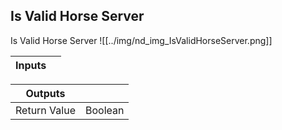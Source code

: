 ## Is Valid Horse Server
Is Valid Horse Server
![[../img/nd_img_IsValidHorseServer.png]]

|Inputs||
|--|--|

|Outputs||
|--|--|
| Return Value | Boolean |
